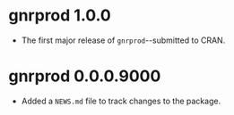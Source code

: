 # gnrprod 1.0.0

* The first major release of `gnrprod`--submitted to CRAN.

# gnrprod 0.0.0.9000

* Added a `NEWS.md` file to track changes to the package.
